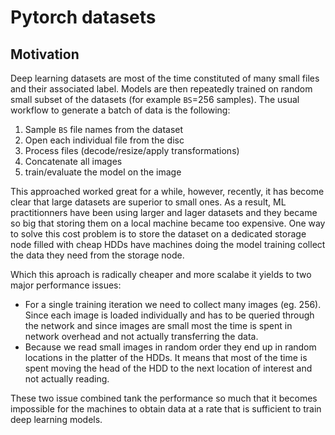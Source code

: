 # Pytorch datasets

## Motivation

Deep learning datasets are most of the time constituted of many small files and their associated label. Models are then repeatedly trained on random small subset of the datasets (for example `BS`=256 samples). The usual workflow to generate a batch of data is the following:

1. Sample `BS` file names from the dataset
2. Open each individual file from the disc
3. Process files (decode/resize/apply transformations)
4. Concatenate all images
5. train/evaluate the model on the image

This approached worked great for a while, however, recently, it has become clear that large datasets are superior to small ones. As a result, ML practitionners have been using larger and lager datasets and they became so big that storing them on a local machine became too expensive. One way to solve this cost problem is to store the dataset on a dedicated storage node filled with cheap HDDs have machines doing the model training collect the data they need from the storage node.

Which this aproach is radically cheaper and more scalabe it yields to two major performance issues:

- For a single training iteration we need to collect many images (eg. 256). Since each image is loaded individually and has to be queried through the network and since images are small most the time is spent in network overhead and not actually transferring the data.
- Because we read small images in random order they end up in random locations in the platter of the HDDs. It means that most of the time is spent moving the head of the HDD to the next location of interest and not actually reading.

These two issue combined tank the performance so much that it becomes impossible for the machines to obtain data at a rate that is sufficient to train deep learning models.
